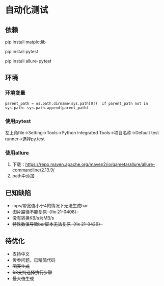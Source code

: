 # 自动化测试

## 依赖
pip install matplotlib

pip install pytest

pip install allure-pytest


## 环境
### 环境变量
`parent_path = os.path.dirname(sys.path[0]) 
if parent_path not in sys.path:
    sys.path.append(parent_path)`
    
### 使用pytest
左上角file->Setting->Tools->Python Integrated Tools->项目名称->Default test runner->选择py.test

### 使用allure
1. 下载：https://repo.maven.apache.org/maven2/io/qameta/allure/allure-commandline/2.13.9/
2. path中添加

## 已知缺陷
* iops/带宽值小于4的情况下无法生成bar
* ~~图片路径不能复原（fix 21-0408）~~
* 没有转换KB/s为MB/s
* ~~特殊数值导致bar脚本无法复原（fix 21-0429）~~

## 待优化
* 支持中文
* 传参问题，已精简代码
* ~~图表生成~~
* ~~$3支持选择执行步骤~~
* ~~最大值生成~~




